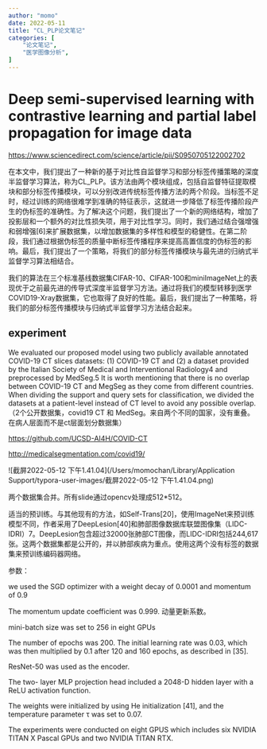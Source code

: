 ```yaml
---
author: "momo"
date: 2022-05-11
title: "CL_PLP论文笔记"
categories: [
    "论文笔记",
    "医学图像分析",
]
---
```


# Deep semi-supervised learning with contrastive learning and partial label propagation for image data

https://www.sciencedirect.com/science/article/pii/S0950705122002702

在本文中，我们提出了一种新的基于对比性自监督学习和部分标签传播策略的深度半监督学习算法，称为CL_PLP。该方法由两个模块组成，包括自监督特征提取模块和部分标签传播模块，可以分别改进传统标签传播方法的两个阶段。当标签不足时，经过训练的网络很难学到准确的特征表示，这就进一步降低了标签传播阶段产生的伪标签的准确性。为了解决这个问题，我们提出了一个新的网络结构，增加了投影层和一个额外的对比性损失项，用于对比性学习。同时，我们通过结合强增强和弱增强[6]来扩展数据集，以增加数据集的多样性和模型的稳健性。在第二阶段，我们通过根据伪标签的质量中断标签传播程序来提高高置信度的伪标签的影响。最后，我们提出了一个策略，将我们的部分标签传播模块与最先进的归纳式半监督学习算法相结合。

我们的算法在三个标准基线数据集CIFAR-10、CIFAR-100和miniImageNet上的表现优于之前最先进的传导式深度半监督学习方法。通过将我们的模型转移到医学COVID19-Xray数据集，它也取得了良好的性能。最后，我们提出了一种策略，将我们的部分标签传播模块与归纳式半监督学习方法结合起来。

## experiment

We evaluated our proposed model using two publicly available annotated COVID-19 CT slices datasets: (1) COVID-19 CT and (2) a dataset provided by the Italian Society of Medical and Interventional Radiology4 and preprocessed by MedSeg.5 It is worth mentioning that there is no overlap between COVID-19 CT and MegSeg as they come from different countries. When dividing the support and query sets for classification, we divided the datasets at a patient-level instead of CT level to avoid any possible overlap. （2个公开数据集，covid19 CT 和 MedSeg。来自两个不同的国家，没有重叠。在病人层面而不是ct层面划分数据集）

https://github.com/UCSD-AI4H/COVID-CT

http://medicalsegmentation.com/covid19/

![截屏2022-05-12 下午1.41.04](/Users/momochan/Library/Application Support/typora-user-images/截屏2022-05-12 下午1.41.04.png)

两个数据集合并。所有slide通过opencv处理成512*512。

适当的预训练。与其他现有的方法，如Self-Trans[20]，使用ImageNet来预训练模型不同，作者采用了DeepLesion[40]和肺部图像数据库联盟图像集（LIDC-IDRI）7。DeepLesion包含超过32000张肺部CT图像，而LIDC-IDRI包括244,617张。这两个数据集都是公开的，并以肺部疾病为重点。使用这两个没有标签的数据集来预训练编码器网络。

参数：

we used the SGD optimizer with a weight decay of 0.0001 and momentum of 0.9

The momentum update coefficient was 0.999. 动量更新系数。

mini-batch size was set to 256 in eight GPUs

The number of epochs was 200. The initial learning rate was 0.03, which was then multiplied by 0.1 after 120 and 160 epochs, as described in [35]. 

ResNet-50 was used as the encoder.

The two- layer MLP projection head included a 2048-D hidden layer with a ReLU activation function.

The weights were initialized by using He initialization [41], and the temperature parameter τ was set to 0.07. 

The experiments were conducted on eight GPUS which includes six NVIDIA TITAN X Pascal GPUs and two NVIDIA TITAN RTX.



